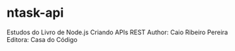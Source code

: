 # ntask-api
Estudos do Livro de Node.js Criando APIs REST
Author: Caio Ribeiro Pereira
Editora: Casa do Código
